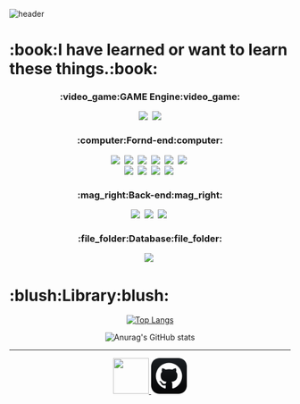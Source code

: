 

![header](https://capsule-render.vercel.app/api?type=Waving&color=5858FA&height=300&section=header&text=YunYoonBin&fontSize=90)
   
   <h1>:book:I have learned or want to learn these things.:book:</h1>
   <div align="center">
   
   <h3>:video_game:GAME Engine:video_game:</h3>
 <img src="https://img.shields.io/badge/Unreal_Engine-313131?style=flat-square&logo=UnrealEngine&logoColor=white"/>&nbsp 
 <img src="https://img.shields.io/badge/Unity-000000?style=flat-square&logo=Unity&logoColor=white"/>
<br>

 <h3>:computer:Fornd-end:computer:</h3>
 <img src="https://img.shields.io/badge/HTML-E34F26?style=flat-square&logo=HTML5&logoColor=white"/>&nbsp
 <img src="https://img.shields.io/badge/CSS-1572B6?style=flat-square&logo=CSS3&logoColor=white"/>&nbsp
 <img src="https://img.shields.io/badge/JavaScript-F7DF1E?style=flat-square&logo=JavaScript&logoColor=white"/>&nbsp
 <img src="https://img.shields.io/badge/TypeScript-3178C6?style=flat-square&logo=TypeScript&logoColor=white"/>&nbsp
 <img src="https://img.shields.io/badge/jQuery-0769AD?style=flat-square&logo=jQuery&logoColor=white"/>&nbsp
   <img src="https://img.shields.io/badge/Sass-CC6699?style=flat-square&logo=Sass&logoColor=white"/>&nbsp
<br>
 <img src="https://img.shields.io/badge/React-61DAFB?style=flat-square&logo=React&logoColor=white"/>&nbsp
 <img src="https://img.shields.io/badge/React Native-61DAFB?style=flat-square&logo=React&logoColor=white"/>&nbsp
 <img src="https://img.shields.io/badge/Redux-764ABC?style=flat-square&logo=Redux&logoColor=white"/>&nbsp
 <img src="https://img.shields.io/badge/Next.js-000000?style=flat-square&logo=Next.js&logoColor=white"/>&nbsp
 <br>

   <h3>:mag_right:Back-end:mag_right:</h3> 
 <img src="https://img.shields.io/badge/JAVA-007396?style=flat-square&logo=JAVA&logoColor=white"/>&nbsp
    <img src="https://img.shields.io/badge/Spring-6DB33F?style=flat-square&logo=Spring&logoColor=white"/>&nbsp
   <img src="https://img.shields.io/badge/Node.js-339933?style=flat-square&logo=Node.js&logoColor=white"/>&nbsp
<br>   

   <h3>:file_folder:Database:file_folder:</h3> 
  <img src="https://img.shields.io/badge/MySQL-4479A1?style=flat-square&logo=MySQL&logoColor=white"/>&nbsp
</div>  
  
 
  
  <h1>:blush:Library:blush:</h1> 
<div align="center"> 
	
[![Top Langs](https://github-readme-stats.vercel.app/api/top-langs/?username=YunYoonBin&layout=compact&hide=html)](https://github.com/anuraghazra/github-readme-stats)
	
  
![Anurag's GitHub stats](https://github-readme-stats.vercel.app/api?username=YunYoonBin&show_icons=true&theme=radical)
	
</div> 
<hr>

<center>
<div align="center" style="text-align:center" >
	<a href="https://velog.io/@yubiny289" style="margin:15px auto">
		<img src="https://user-images.githubusercontent.com/85235487/149768393-8ba48736-20a5-455d-a0ac-f130f715714d.jpg" width="64" height="64">
	</a>
	<a href="https://github.com/YunYoonBin" style="margin:15px auto">
		<img src="https://raw.githubusercontent.com/junhoyeo/junhoyeo/master/icons/github.png" width="64" height="64">
	</a>
</div>
</center> 
